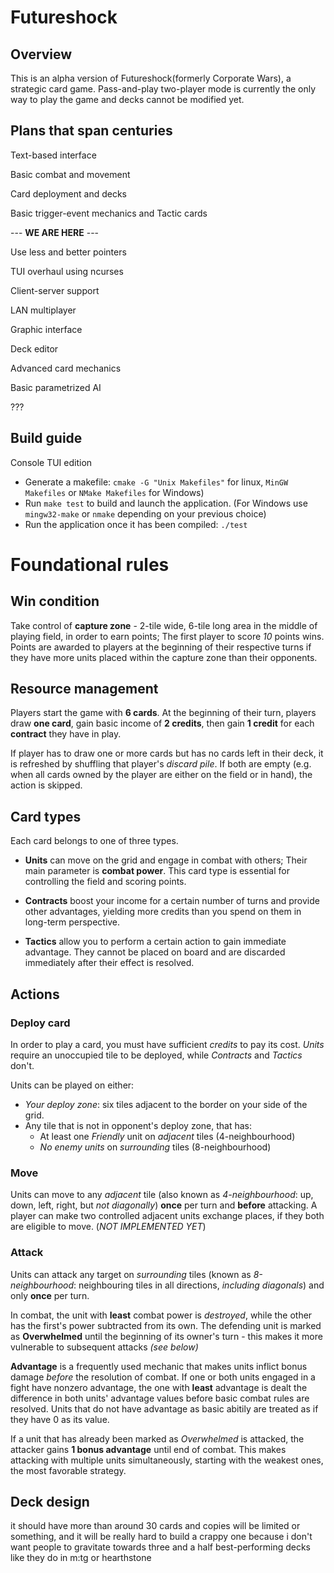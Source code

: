 # Futureshock

## Overview

This is an alpha version of Futureshock(formerly Corporate Wars), a strategic card game.
Pass-and-play two-player mode is currently the only way to play the game and decks cannot be modified yet.

## Plans that span centuries
Text-based interface

Basic combat and movement

Card deployment and decks

Basic trigger-event mechanics and Tactic cards

--- **WE ARE HERE** --- 

Use less and better pointers

TUI overhaul using ncurses

Client-server support

LAN multiplayer

Graphic interface

Deck editor

Advanced card mechanics

Basic parametrized AI

???

## Build guide

Console TUI edition
- Generate a  makefile: ```cmake -G "Unix Makefiles"``` for linux, ```MinGW Makefiles``` or ```NMake Makefiles``` for Windows)
- Run ```make test``` to build and launch the application. (For Windows use ```mingw32-make``` or ```nmake``` depending on your previous choice)
- Run the application once it has been compiled: ```./test```

# Foundational rules
## Win condition
Take control of **capture zone** - 2-tile wide, 6-tile long area in the middle of playing field, in order to earn points; The first player to score *10* points wins.
Points are awarded to players at the beginning of their respective turns if they have more units placed within the capture zone than their opponents.

## Resource management
Players start the game with **6 cards**. At the beginning of their turn, players draw **one card**, gain basic income of **2 credits**, then gain **1 credit** for each **contract** they have in play.

If player has to draw one or more cards but has no cards left in their deck, it is refreshed by shuffling that player's *discard pile*. If both are empty (e.g. when all cards owned by the player are either on the field or in hand), the action is skipped.

## Card types
Each card belongs to one of three types. 

- **Units** can move on the grid and engage in combat with others; Their main parameter is **combat power**. This card type is essential for controlling the field and scoring points.

- **Contracts** boost your income for a certain number of turns and provide other advantages, yielding more credits than you spend on them in long-term perspective. 

- **Tactics** allow you to perform a certain action to gain immediate advantage. They cannot be placed on board and are discarded immediately after their effect is resolved.

## Actions
### Deploy card
In order to play a card, you must have sufficient *credits* to pay its cost. *Units* require an unoccupied tile to be deployed, while *Contracts* and *Tactics* don't.

Units can be played on either:
- *Your deploy zone*: six tiles adjacent to the border on your side of the grid.
- Any tile that is not in opponent's deploy zone, that has:
  - At least one *Friendly* unit on *adjacent* tiles (4-neighbourhood)
  - *No enemy units* on *surrounding* tiles (8-neighbourhood)

### Move
Units can move to any *adjacent* tile (also known as *4-neighbourhood*: up, down, left, right, but *not diagonally*) **once** per turn and **before** attacking.
A player can make two controlled adjacent units exchange places, if they both are eligible to move. (*NOT IMPLEMENTED YET*)

### Attack
Units can attack any target on *surrounding* tiles (known as *8-neighbourhood*: neighbouring tiles in all directions, *including diagonals*) and only **once** per turn.

In combat, the unit with **least** combat power is *destroyed*, while the other has the first's power subtracted from its own. The defending unit is marked as **Overwhelmed** until the beginning of its owner's turn - this makes it more vulnerable to subsequent attacks *(see below)*

**Advantage** is a frequently used mechanic that makes units inflict bonus damage *before* the resolution of combat. If one or both units engaged in a fight have nonzero advantage, the one with **least** advantage is dealt the difference in both units' advantage values before basic combat rules are resolved. Units that do not have advantage as basic abitily are treated as if they have 0 as its value.

If a unit that has already been marked as *Overwhelmed* is attacked, the attacker gains **1 bonus advantage** until end of combat. This makes attacking with multiple units simultaneously, starting with the weakest ones, the most favorable strategy.

## Deck design

it should have more than around 30 cards and copies will be limited or something, and it will be really hard to build a crappy one because i don't want people to gravitate towards three and a half best-performing decks like they do in m:tg or hearthstone
